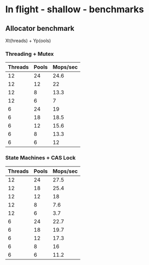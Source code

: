 # In flight - shallow - benchmarks

## Allocator benchmark
Xt(hreads) + Yp(ools)

### Threading + Mutex
| Threads | Pools | Mops/sec |
|---|---|---|
| 12 | 24 | 24.6 |
| 12 | 12 | 22 |
| 12 | 8 | 13.3 |
| 12 | 6 | 7 |
| 6 | 24 | 19 |
| 6 | 18 | 18.5 |
| 6 | 12 | 15.6 |
| 6 | 8 | 13.3 | 
| 6 | 6 | 12 |

### State Machines + CAS Lock

| Threads | Pools | Mops/sec |
|---|---|---|
| 12 | 24 | 27.5 |
| 12 | 18 | 25.4 |
| 12 | 12 | 18 |
| 12 | 8 | 7.6 |
| 12 | 6 | 3.7 |
| 6 | 24 | 22.7 |
| 6 | 18 | 19.7 |
| 6 | 12 | 17.3 |
| 6 | 8 | 16 |
| 6 | 6 | 11.2 |
